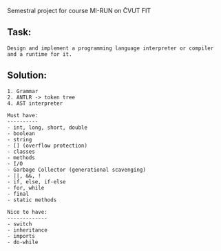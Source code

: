 Semestral project for course MI-RUN on ČVUT FIT

Task:
-----
    Design and implement a programming language interpreter or compiler and a runtime for it.

Solution:
---------
    1. Grammar
    2. ANTLR -> token tree
    4. AST interpreter

    Must have:
    ----------
    - int, long, short, double
    - boolean
    - string
    - [] (overflow protection)
    - classes
    - methods
    - I/O
    - Garbage Collector (generational scavenging)
    - ||, &&, !
    - if, else, if-else
    - for, while
    - final
    - static methods

    Nice to have:
    -------------
    - switch
    - inheritance
    - imports
    - do-while
